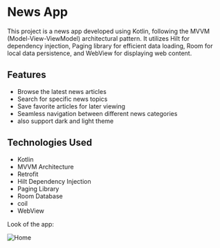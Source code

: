 
# News App

This project is a news app developed using Kotlin, following the MVVM (Model-View-ViewModel) architectural pattern. 
It utilizes Hilt for dependency injection, Paging library for efficient data loading, Room for local data persistence,
and WebView for displaying web content.

## Features

- Browse the latest news articles
- Search for specific news topics
- Save favorite articles for later viewing
- Seamless navigation between different news categories
- also support dark and light theme

## Technologies Used

- Kotlin
- MVVM Architecture
- Retrofit
- Hilt Dependency Injection
- Paging Library
- Room Database
- coil
- WebView

Look of the app:

![Home](https://github.com/SatyaaDroid/NewsApp/assets/128155599/b8bd56c1-eb03-43fb-8292-dce6d8518970)

